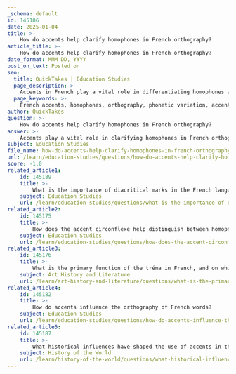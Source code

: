 ```yaml
---
_schema: default
id: 145186
date: 2025-01-04
title: >-
    How do accents help clarify homophones in French orthography?
article_title: >-
    How do accents help clarify homophones in French orthography?
date_format: MMM DD, YYYY
post_on_text: Posted on
seo:
  title: QuickTakes | Education Studies
  page_description: >-
    Accents in French play a vital role in differentiating homophones and clarifying meanings in written and spoken communication by modifying vowel pronunciation.
  page_keywords: >-
    French accents, homophones, orthography, phonetic variation, accent aigu, accent grave, accent circonflexe, language clarity, diacritics, meaning distinction
author: QuickTakes
question: >-
    How do accents help clarify homophones in French orthography?
answer: >-
    Accents play a vital role in clarifying homophones in French orthography by altering the pronunciation of vowels, which helps distinguish words that sound the same but have different meanings. This distinction is crucial for effective communication, both in spoken and written forms.\n\n### Importance of Accents in Differentiating Homophones\n\n1. **Phonetic Variation**: Accents modify the phonetic quality of vowels, leading to variations in sound that are essential for distinguishing between homophones. The primary accents used in French include:\n   - **Accent Aigu (é)**: Indicates a closed vowel sound. For example, "été" (summer) is pronounced distinctly compared to "ete," which is not a valid French word.\n   - **Accent Grave (è)**: Indicates an open vowel sound. For instance, "père" (father) is pronounced differently from "per," which is not a valid French word.\n   - **Accent Circonflexe (ê)**: Can indicate a historical change in pronunciation or a lengthening of the vowel sound, as seen in "forêt" (forest) compared to "foret," which is not valid.\n\n2. **Examples of Homophones**:\n   - **"a" vs. "à"**:\n     - **"a"**: This is the third person singular form of the verb "avoir" (to have).\n     - **"à"**: This is a preposition meaning "to" or "at."\n     - The accent grave on "à" differentiates it from "a," ensuring clarity in meaning.\n   \n   - **"ou" vs. "où"**:\n     - **"ou"**: This means "or."\n     - **"où"**: This means "where."\n     - The accent grave on "où" indicates a different meaning from "ou," which is essential for understanding the context of a sentence.\n\n3. **Clarification of Meaning**: The presence of accents is indispensable for conveying precise meanings. Without these diacritics, sentences could become ambiguous, leading to misunderstandings.\n\n4. **Orthographic Conventions**: Accents also reflect historical spelling practices that have been standardized over time. They help maintain the integrity of the language and its pronunciation, which has evolved.\n\nIn summary, accents are crucial in the French language for distinguishing homophones, enhancing clarity in communication, and preserving the phonetic and orthographic integrity of words. They enable speakers and writers to convey precise meanings, thereby facilitating effective understanding in both oral and written contexts.
subject: Education Studies
file_name: how-do-accents-help-clarify-homophones-in-french-orthography.md
url: /learn/education-studies/questions/how-do-accents-help-clarify-homophones-in-french-orthography
score: -1.0
related_article1:
    id: 145189
    title: >-
        What is the importance of diacritical marks in the French language, and what are their main types?
    subject: Education Studies
    url: /learn/education-studies/questions/what-is-the-importance-of-diacritical-marks-in-the-french-language-and-what-are-their-main-types
related_article2:
    id: 145175
    title: >-
        How does the accent circonflexe help distinguish between homophones in French?
    subject: Education Studies
    url: /learn/education-studies/questions/how-does-the-accent-circonflexe-help-distinguish-between-homophones-in-french
related_article3:
    id: 145176
    title: >-
        What is the primary function of the tréma in French, and on which vowels is it commonly placed?
    subject: Art History and Literature
    url: /learn/art-history-and-literature/questions/what-is-the-primary-function-of-the-trma-in-french-and-on-which-vowels-is-it-commonly-placed
related_article4:
    id: 145182
    title: >-
        How do accents influence the orthography of French words?
    subject: Education Studies
    url: /learn/education-studies/questions/how-do-accents-influence-the-orthography-of-french-words
related_article5:
    id: 145187
    title: >-
        What historical influences have shaped the use of accents in the French language?
    subject: History of the World
    url: /learn/history-of-the-world/questions/what-historical-influences-have-shaped-the-use-of-accents-in-the-french-language
---
```


&nbsp;